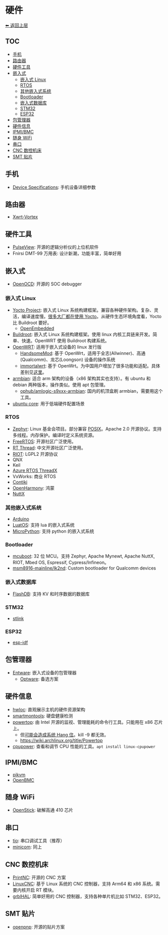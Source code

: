 # 硬件

[⬅︎ 返回上层](../#硬件)

## TOC

<!-- MarkdownTOC GFM -->

- [手机](#手机)
- [路由器](#路由器)
- [硬件工具](#硬件工具)
- [嵌入式](#嵌入式)
    - [嵌入式 Linux](#嵌入式-linux)
    - [RTOS](#rtos)
    - [其他嵌入式系统](#其他嵌入式系统)
    - [Bootloader](#bootloader)
    - [嵌入式数据库](#嵌入式数据库)
    - [STM32](#stm32)
    - [ESP32](#esp32)
- [包管理器](#包管理器)
- [硬件信息](#硬件信息)
- [IPMI/BMC](#ipmibmc)
- [随身 WiFi](#随身-wifi)
- [串口](#串口)
- [CNC 数控机床](#cnc-数控机床)
- [SMT 贴片](#smt-贴片)

<!-- /MarkdownTOC -->

## 手机

- [Device Specifications](https://www.devicespecifications.com/): 手机设备详细参数

## 路由器

- [Xwrt-Vortex](https://xvtx.ru/xwrt/index.htm)

## 硬件工具

- [PulseView](https://sigrok.org/wiki/PulseView): 开源的逻辑分析仪的上位机软件
- Fnirsi DMT-99 万用表: 设计新潮，功能丰富，简单好用

## 嵌入式

- [OpenOCD](https://openocd.org/): 开源的 SOC debugger

### 嵌入式 Linux

- [Yocto Project](https://www.yoctoproject.org): 嵌入式 Linux 系统构建框架。兼容各种硬件架构。复杂、灵活，编译速度慢。[很多大厂都在使用 Yocto](https://wiki.yoctoproject.org/wiki/Project_Users)。从硬件生态环境角度看，Yocto 比 Buildroot 要好。
  - [OpenEmbedded](http://openembedded.org/)
- [Buildroot](https://buildroot.org/): 嵌入式 Linux 系统构建框架。使用 linux 内核工具链来开发。简单、快速。OpenWRT 使用 Buildroot 构建系统。
- [OpenWRT](https://github.com/openwrt/openwrt): 适用于嵌入式设备的 linux 发行版
  - [HandsomeMod](https://github.com/HandsomeMod/HandsomeMod): 基于 OpenWrt，适用于全志(Allwinner)、高通(Qualcomm)、龙芯(Loongson) 设备的操作系统
  - [immortalwrt](https://github.com/immortalwrt/immortalwrt): 基于 OpenWrt。为中国用户增加了很多功能和适配。具体差别见[这里](https://github.com/immortalwrt/immortalwrt/discussions/1109#discussioncomment-8073987)。
- [armbian](https://www.armbian.com/): 适合 arm 架构的设备（x86 架构其实也支持）。有 ubuntu 和 debian 两种版本，操作类似。使用 apt 包管理。
  - [ophub/amlogic-s9xxx-armbian](https://github.com/ophub/amlogic-s9xxx-armbian): 国内的机顶盒刷 armbian，需要用这个工具。
- [ubuntu core](https://ubuntu.com/core): 用于低端硬件配置场景

### RTOS

- [Zephyr](https://github.com/zephyrproject-rtos/zephyr): Linux 基金会项目。部分兼容 [POSIX](https://docs.zephyrproject.org/latest/services/portability/posix.html)。Apache 2.0 开源协议。支持多线程。内存保护。编译时定义系统资源。
- [FreeRTOS](https://github.com/FreeRTOS/FreeRTOS): 开源社区广泛使用。
- [RT Thread](https://github.com/RT-Thread/rt-thread): 中文开源社区广泛使用。
- [RIOT](https://github.com/RIOT-OS/RIOT): LGPL2 开源协议
- QNX
- Keil
- [Azure RTOS ThreadX](https://github.com/azure-rtos/threadx)
- VxWorks: 商业 RTOS
- [Contiki](https://github.com/contiki-os/contiki)
- [OpenHarmony](https://www.openharmony.cn/mainPlay): 鸿蒙
- [NuttX](https://nuttx.apache.org/)

### 其他嵌入式系统

- [Arduino](https://www.arduino.cc/)
- [LuatOS](https://github.com/openLuat/LuatOS): 支持 lua 的嵌入式系统
- [MicroPython](https://micropython.org/): 支持 python 的嵌入式系统

### Bootloader

- [mcuboot](https://github.com/mcu-tools/mcuboot): 32 位 MCU。支持 Zephyr, Apache Mynewt, Apache NuttX, RIOT, Mbed OS, Espressif, Cypress/Infineon。
- [msm8916-mainline/lk2nd](https://github.com/msm8916-mainline/lk2nd): Custom bootloader for Qualcomm devices

### 嵌入式数据库

- [FlashDB](https://github.com/armink/FlashDB): 支持 KV 和时序数据的数据库

### STM32

- [stlink](https://github.com/stlink-org/stlink)

### ESP32

- [esp-idf](https://github.com/espressif/esp-idf)

## 包管理器

- [Entware](https://github.com/Entware/Entware): 嵌入式设备的包管理器
  - [Optware](https://github.com/Optware/Optware-ng): 备选方案

## 硬件信息

- [hwloc](https://github.com/open-mpi/hwloc): 直观展示主机的硬件资源架构
- [smartmontools](https://www.smartmontools.org/): 硬盘健康检测
- [powertop](https://github.com/fenrus75/powertop): 由 Intel 开源的监视、管理能耗的命令行工具。只能用在 x86 芯片上。
  - 但[可能会造成系统 Hang 住](https://support.oracle.com/knowledge/Sun%20Microsystems/2830188_1.html)。kill -9 都无效。
  - https://wiki.archlinux.org/title/Powertop
- [cpupower](https://linux.die.net/man/1/cpupower): 查看和调节 CPU 性能的工具。`apt install linux-cpupower`


## IPMI/BMC

- [pikvm](https://github.com/pikvm/pikvm)
- [OpenBMC](https://github.com/facebook/openbmc)

## 随身 WiFi

- [OpenStick](https://github.com/OpenStick/OpenStick): 破解高通 410 芯片

## 串口

- [tio](https://github.com/tio/tio): 串口调试工具（推荐）
- [minicom](https://linux.die.net/man/1/minicom): 同上

## CNC 数控机床

- [PrintNC](https://wiki.printnc.info/): 开源的 CNC 方案
- [LinuxCNC](https://github.com/LinuxCNC/linuxcnc): 基于 Linux 系统的 CNC 控制器，支持 Arm64 和 x86 系统。需要内核开启 RT 模块。
- [grblHAL](https://github.com/grblHAL): 简单好用的 CNC 控制器，支持各种单片机比如 STM32、ESP32。

## SMT 贴片

- [openpnp](https://github.com/openpnp/openpnp): 开源的贴片方案
